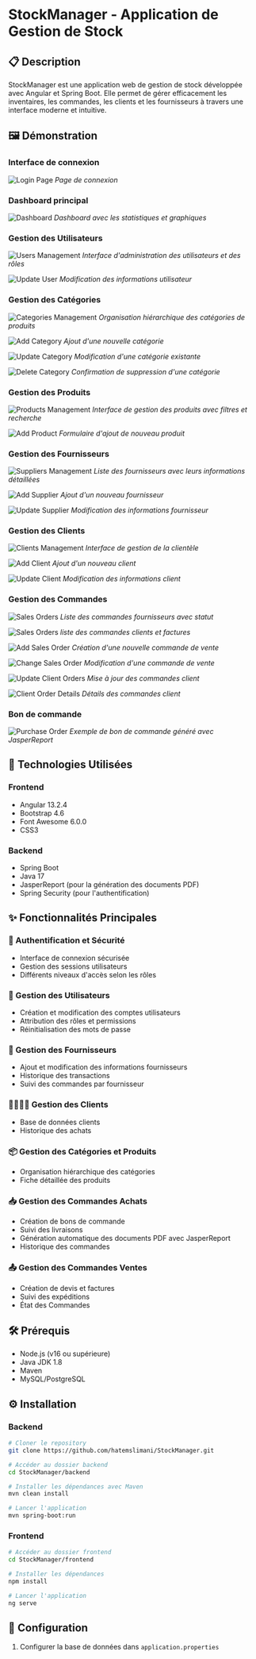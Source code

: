 # StockManager - Application de Gestion de Stock

## 📋 Description
StockManager est une application web de gestion de stock développée avec Angular et Spring Boot. Elle permet de gérer efficacement les inventaires, les commandes, les clients et les fournisseurs à travers une interface moderne et intuitive.

## 🖼️ Démonstration

### Interface de connexion
![Login Page](/screenshots/login.png)
*Page de connexion*

### Dashboard principal
![Dashboard](/screenshots/dashboard.png)
*Dashboard avec les statistiques et graphiques*

### Gestion des Utilisateurs
![Users Management](/screenshots/users.png)
*Interface d'administration des utilisateurs et des rôles*

![Update User](/screenshots/update_user.png)
*Modification des informations utilisateur*

### Gestion des Catégories
![Categories Management](/screenshots/categories.png)
*Organisation hiérarchique des catégories de produits*

![Add Category](/screenshots/add_category.png)
*Ajout d'une nouvelle catégorie*

![Update Category](/screenshots/update_category.png)
*Modification d'une catégorie existante*

![Delete Category](/screenshots/delete_category.png)
*Confirmation de suppression d'une catégorie*

### Gestion des Produits
![Products Management](/screenshots/products.png)
*Interface de gestion des produits avec filtres et recherche*

![Add Product](/screenshots/add_product.png)
*Formulaire d'ajout de nouveau produit*

### Gestion des Fournisseurs
![Suppliers Management](/screenshots/suppliers.png)
*Liste des fournisseurs avec leurs informations détaillées*

![Add Supplier](/screenshots/add_supplier.png)
*Ajout d'un nouveau fournisseur*

![Update Supplier](/screenshots/update_supplier.png)
*Modification des informations fournisseur*

### Gestion des Clients
![Clients Management](/screenshots/clients.png)
*Interface de gestion de la clientèle*

![Add Client](/screenshots/add_client.png)
*Ajout d'un nouveau client*

![Update Client](/screenshots/update_client.png)
*Modification des informations client*

### Gestion des Commandes
![Sales Orders](/screenshots/purchase_orders.png)
*Liste des commandes fournisseurs avec statut*

![Sales Orders](/screenshots/sales_orders.png)
*liste des commandes clients et factures*

![Add Sales Order](/screenshots/add_ordre_sale.png)
*Création d'une nouvelle commande de vente*

![Change Sales Order](/screenshots/change_odre_sale.png)
*Modification d'une commande de vente*

![Update Client Orders](/screenshots/update_client_oders.png)
*Mise à jour des commandes client*

![Client Order Details](/screenshots/detalis_client_ordre.png)
*Détails des commandes client*

### Bon de commande
![Purchase Order](/screenshots/purchase_order.png)
*Exemple de bon de commande généré avec JasperReport*

## 🚀 Technologies Utilisées
### Frontend
- Angular 13.2.4
- Bootstrap 4.6
- Font Awesome 6.0.0
- CSS3

### Backend
- Spring Boot
- Java 17
- JasperReport (pour la génération des documents PDF)
- Spring Security (pour l'authentification)

## ✨ Fonctionnalités Principales

### 🔐 Authentification et Sécurité
- Interface de connexion sécurisée
- Gestion des sessions utilisateurs
- Différents niveaux d'accès selon les rôles

### 👥 Gestion des Utilisateurs
- Création et modification des comptes utilisateurs
- Attribution des rôles et permissions
- Réinitialisation des mots de passe

### 🏢 Gestion des Fournisseurs
- Ajout et modification des informations fournisseurs
- Historique des transactions
- Suivi des commandes par fournisseur

### 👨‍👩‍👧‍👦 Gestion des Clients
- Base de données clients
- Historique des achats

### 📦 Gestion des Catégories et Produits
- Organisation hiérarchique des catégories
- Fiche détaillée des produits

### 📥 Gestion des Commandes Achats
- Création de bons de commande
- Suivi des livraisons
- Génération automatique des documents PDF avec JasperReport
- Historique des commandes

### 📤 Gestion des Commandes Ventes
- Création de devis et factures
- Suivi des expéditions
- État des Commandes

## 🛠️ Prérequis
- Node.js (v16 ou supérieure)
- Java JDK 1.8
- Maven
- MySQL/PostgreSQL

## ⚙️ Installation

### Backend
```bash
# Cloner le repository
git clone https://github.com/hatemslimani/StockManager.git

# Accéder au dossier backend
cd StockManager/backend

# Installer les dépendances avec Maven
mvn clean install

# Lancer l'application
mvn spring-boot:run
```

### Frontend
```bash
# Accéder au dossier frontend
cd StockManager/frontend

# Installer les dépendances
npm install

# Lancer l'application
ng serve
```

## 🔧 Configuration
1. Configurer la base de données dans `application.properties`
